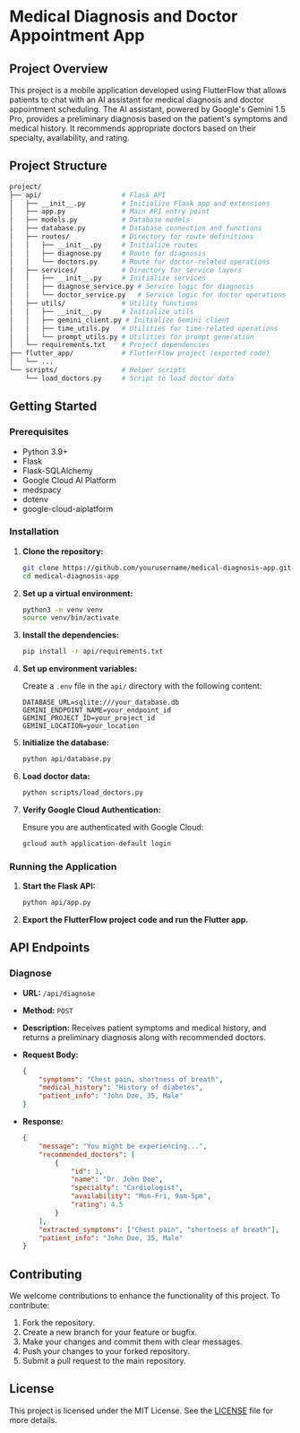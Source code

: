 # Medical Diagnosis and Doctor Appointment App

## Project Overview

This project is a mobile application developed using FlutterFlow that allows patients to chat with an AI assistant for medical diagnosis and doctor appointment scheduling. The AI assistant, powered by Google's Gemini 1.5 Pro, provides a preliminary diagnosis based on the patient's symptoms and medical history. It recommends appropriate doctors based on their specialty, availability, and rating.

## Project Structure

```graphql
project/
├── api/                    # Flask API
│   ├── __init__.py         # Initialize Flask app and extensions
│   ├── app.py              # Main API entry point
│   ├── models.py           # Database models
│   ├── database.py         # Database connection and functions
│   ├── routes/             # Directory for route definitions
│   │   ├── __init__.py     # Initialize routes
│   │   ├── diagnose.py     # Route for diagnosis
│   │   └── doctors.py      # Route for doctor-related operations
│   ├── services/           # Directory for service layers
│   │   ├── __init__.py     # Initialize services
│   │   ├── diagnose_service.py # Service logic for diagnosis
│   │   └── doctor_service.py   # Service logic for doctor operations
│   ├── utils/              # Utility functions
│   │   ├── __init__.py     # Initialize utils
│   │   ├── gemini_client.py # Initialize Gemini client
│   │   ├── time_utils.py   # Utilities for time-related operations
│   │   └── prompt_utils.py # Utilities for prompt generation
│   └── requirements.txt    # Project dependencies
├── flutter_app/            # FlutterFlow project (exported code)
│   └── ...
└── scripts/                # Helper scripts
    └── load_doctors.py     # Script to load doctor data
```

## Getting Started

### Prerequisites

- Python 3.9+
- Flask
- Flask-SQLAlchemy
- Google Cloud AI Platform
- medspacy
- dotenv
- google-cloud-aiplatform

### Installation

1. **Clone the repository:**

    ```bash
    git clone https://github.com/yourusername/medical-diagnosis-app.git
    cd medical-diagnosis-app
    ```

2. **Set up a virtual environment:**

    ```bash
    python3 -m venv venv
    source venv/bin/activate
    ```

3. **Install the dependencies:**

    ```bash
    pip install -r api/requirements.txt
    ```

4. **Set up environment variables:**

    Create a `.env` file in the `api/` directory with the following content:

    ```env
    DATABASE_URL=sqlite:///your_database.db
    GEMINI_ENDPOINT_NAME=your_endpoint_id
    GEMINI_PROJECT_ID=your_project_id
    GEMINI_LOCATION=your_location
    ```

5. **Initialize the database:**

    ```bash
    python api/database.py
    ```

6. **Load doctor data:**

    ```bash
    python scripts/load_doctors.py
    ```

7. **Verify Google Cloud Authentication:**

    Ensure you are authenticated with Google Cloud:

    ```bash
    gcloud auth application-default login
    ```

### Running the Application

1. **Start the Flask API:**

    ```bash
    python api/app.py
    ```

2. **Export the FlutterFlow project code and run the Flutter app.**

## API Endpoints

### Diagnose

- **URL:** `/api/diagnose`
- **Method:** `POST`
- **Description:** Receives patient symptoms and medical history, and returns a preliminary diagnosis along with recommended doctors.
- **Request Body:**

    ```json
    {
        "symptoms": "Chest pain, shortness of breath",
        "medical_history": "History of diabetes",
        "patient_info": "John Doe, 35, Male"
    }
    ```

- **Response:**

    ```json
    {
        "message": "You might be experiencing...",
        "recommended_doctors": [
            {
                "id": 1,
                "name": "Dr. John Doe",
                "specialty": "Cardiologist",
                "availability": "Mon-Fri, 9am-5pm",
                "rating": 4.5
            }
        ],
        "extracted_symptoms": ["Chest pain", "shortness of breath"],
        "patient_info": "John Doe, 35, Male"
    }
    ```

## Contributing

We welcome contributions to enhance the functionality of this project. To contribute:

1. Fork the repository.
2. Create a new branch for your feature or bugfix.
3. Make your changes and commit them with clear messages.
4. Push your changes to your forked repository.
5. Submit a pull request to the main repository.

## License

This project is licensed under the MIT License. See the [LICENSE](LICENSE) file for more details.
